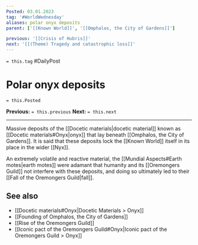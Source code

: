 ```yaml
---
Posted: 03.01.2023
tag: '#WorldWednesday'
aliases: polar onyx deposits
parent: ['[[Known World]]', '[[Omphalos, the City of Gardens]]']

previous: '[[Crisis of Hubris]]'
next: '[[(Theme) Tragedy and catastrophic loss]]'
---
```


`= this.tag` #DailyPost

# Polar onyx deposits

`= this.Posted`

**Previous:** `= this.previous`
**Next:** `= this.next`

---

Massive deposits of the [[Docetic materials|docetic material]] known as [[Docetic materials#Onyx|onyx]] that lay beneath [[Omphalos, the City of Gardens]]. It is said that these deposits lock the [[Known World]] itself in its place in the wider [[Nyx]].

An extremely volatile and reactive material, the [[Mundial Aspects#Earth motes|earth motes]] were adamant that humanity and its [[Oremongers Guild]] not interfere with these deposits, and doing so ultimately led to their [[Fall of the Oremongers Guild|fall]].

## See also

- [[Docetic materials#Onyx|Docetic Materials > Onyx]]
- [[Founding of Omphalos, the City of Gardens]]
- [[Rise of the Oremongers Guild]]
- [[Iconic pact of the Oremongers Guild#Onyx|Iconic pact of the Oremongers Guild > Onyx]]

